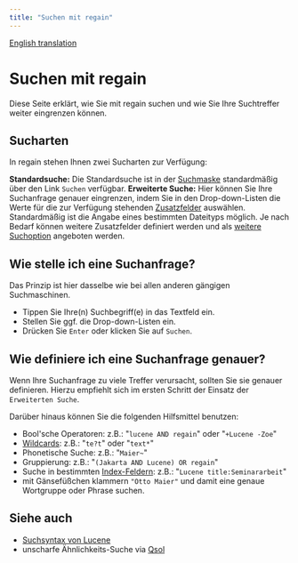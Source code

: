 ```yaml
---
title: "Suchen mit regain"
---
```


[English translation](/en/usage/searching/)

Suchen mit regain
=================

Diese Seite erklärt, wie Sie mit regain suchen und wie Sie Ihre Suchtreffer weiter eingrenzen können.


Sucharten
---------

In regain stehen Ihnen zwei Sucharten zur Verfügung:

**Standardsuche:** Die Standardsuche ist in der [Suchmaske](/de/components/search_mask/) standardmäßig über den Link `Suchen` verfügbar.
**Erweiterte Suche:** Hier können Sie Ihre Suchanfrage genauer eingrenzen, indem Sie in den Drop-down-Listen die Werte für die zur Verfügung stehenden [Zusatzfelder](/de/features/auxiliary_fields/) auswählen. Standardmäßig ist die Angabe eines bestimmten Dateityps möglich. Je nach Bedarf können weitere Zusatzfelder definiert werden und als [weitere Suchoption](/de/howto/extend_advanced_search/) angeboten werden.


Wie stelle ich eine Suchanfrage?
--------------------------------

Das Prinzip ist hier dasselbe wie bei allen anderen gängigen Suchmaschinen.
  - Tippen Sie Ihre(n) Suchbegriff(e) in das Textfeld ein.
  - Stellen Sie ggf. die Drop-down-Listen ein.
  - Drücken Sie `Enter` oder klicken Sie auf `Suchen`.


Wie definiere ich eine Suchanfrage genauer?
-------------------------------------------

Wenn Ihre Suchanfrage zu viele Treffer verursacht, sollten Sie sie genauer definieren. Hierzu empfiehlt sich im ersten Schritt der Einsatz der `Erweiterten Suche`.

Darüber hinaus können Sie die folgenden Hilfsmittel benutzen:

  * Bool'sche Operatoren: z.B.: "`lucene AND regain`" oder "`+Lucene -Zoe`"
  * [Wildcards](http://de.wikipedia.org/wiki/Wildcard_(Informatik)): z.B.: "`te?t`" oder "`text*`"
  * Phonetische Suche: z.B.: "`Maier~`"
  * Gruppierung: z.B.: "`(Jakarta AND Lucene) OR regain`"
  * Suche in bestimmten [Index-Feldern](/de/components/search_index/#standardfelder): z.B.: "`Lucene title:Seminararbeit`"
  * mit Gänsefüßchen klammern `"Otto Maier"` und damit eine genaue Wortgruppe oder Phrase suchen.


Siehe auch
----------

  * [Suchsyntax von Lucene](http://lucene.apache.org/java/2_4_0/queryparsersyntax.html)
  * unscharfe Ähnlichkeits-Suche via [Qsol](http://famestalker.com/devwiki/index.php?title=Main_Page)
